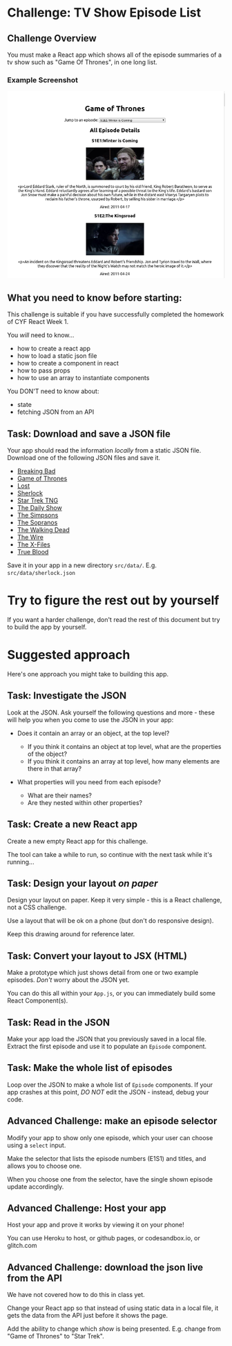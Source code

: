# Challenge: TV Show Episode List

## Challenge Overview

You must make a React app which shows all of the episode summaries of a tv show such as "Game Of Thrones", in one long list.

### Example Screenshot
![Example Screenshot](./example-thrones-screenshot.png)

## What you need to know before starting: 

This challenge is suitable if you have successfully completed the homework of CYF React Week 1.

You *will* need to know...

* how to create a react app
* how to load a static json file
* how to create a component in react
* how to pass props
* how to use an array to instantiate components

You DON'T need to know about: 
* state
* fetching JSON from an API

## Task: Download and save a JSON file

Your app should read the information *locally* from a static JSON file.  Download one of the following JSON files and save it.

* [Breaking Bad](http://api.tvmaze.com/shows/169/episodes)
* [Game of Thrones](http://api.tvmaze.com/shows/82/episodes)
* [Lost](http://api.tvmaze.com/shows/123/episodes)
* [Sherlock](http://api.tvmaze.com/shows/335/episodes)
* [Star Trek TNG](http://api.tvmaze.com/shows/491/episodes)
* [The Daily Show](http://api.tvmaze.com/shows/3928/episodes)
* [The Simpsons](http://api.tvmaze.com/shows/83/episodes)
* [The Sopranos](http://api.tvmaze.com/shows/527/episodes)
* [The Walking Dead](http://api.tvmaze.com/shows/73/episodes)
* [The Wire](http://www.tvmaze.com/shows/179/the-wire)
* [The X-Files](http://api.tvmaze.com/shows/430/episodes)
* [True Blood](http://api.tvmaze.com/shows/22/episodes)

Save it in your app in a new directory `src/data/`.  E.g. `src/data/sherlock.json`

# Try to figure the rest out by yourself

If you want a harder challenge, don't read the rest of this document but try to build the app by yourself.

# Suggested approach 

Here's one approach you might take to building this app.

## Task: Investigate the JSON

Look at the JSON.
Ask yourself the following questions and more - these will help you when you come to use the JSON in your app:

* Does it contain an array or an object, at the top level?
    * If you think it contains an object at top level, what are the properties of the object?
    * If you think it contains an array at top level, how many elements are there in that array?

* What properties will you need from each episode?
    * What are their names?
    * Are they nested within other properties?

## Task: Create a new React app

Create a new empty React app for this challenge.

The tool can take a while to run, so continue with the next task while it's running...

## Task: Design your layout *on paper*

Design your layout on paper.  Keep it very simple - this is a React challenge, not a CSS challenge.

Use a layout that will be ok on a phone (but don't do responsive design).

Keep this drawing around for reference later.  

## Task: Convert your layout to JSX (HTML)

Make a prototype which just shows detail from one or two example episodes.  *Don't* worry about the JSON yet.  

You can do this all within your `App.js`, or you can immediately build some React Component(s).

## Task: Read in the JSON

Make your app load the JSON that you previously saved in a local file.  Extract the first episode and use it to populate an `Episode` component.

## Task: Make the whole list of episodes

Loop over the JSON to make a whole list of `Episode` components.  If your app crashes at this point, *DO NOT* edit the JSON - instead, debug your code.

## Advanced Challenge: make an episode selector

Modify your app to show only one episode, which your user can choose using a `select` input.

Make the selector that lists the episode numbers (E1S1) and titles, and allows you to choose one.

When you choose one from the selector, have the single shown episode update accordingly.

## Advanced Challenge: Host your app

Host your app and prove it works by viewing it on your phone!

You can use Heroku to host, or github pages, or codesandbox.io, or glitch.com

## Advanced Challenge: download the json live from the API

We have not covered how to do this in class yet.

Change your React app so that instead of using static data in a local file, it gets the data from the API just before it shows the page.

Add the ability to change which *show* is being presented.  E.g. change from "Game of Thrones" to "Star Trek".
